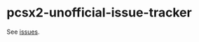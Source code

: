 # pcsx2-unofficial-issue-tracker
See [issues](https://github.com/unofficial-issue-tracker/pcsx2/issues).
